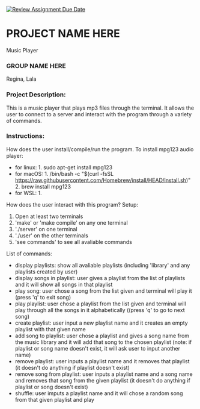 [![Review Assignment Due Date](https://classroom.github.com/assets/deadline-readme-button-24ddc0f5d75046c5622901739e7c5dd533143b0c8e959d652212380cedb1ea36.svg)](https://classroom.github.com/a/SQs7pKlr)
# PROJECT NAME HERE
Music Player

### GROUP NAME HERE


Regina, Lala
       
### Project Description:

This is a music player that plays mp3 files through the terminal. It allows the user to connect to a server and interact with the program through a variety of commands.
  
### Instructions:

How does the user install/compile/run the program.
To install mpg123 audio player:
- for linux:
       1. sudo apt-get install mpg123
- for macOS:
       1. /bin/bash -c "$(curl -fsSL https://raw.githubusercontent.com/Homebrew/install/HEAD/install.sh)"
       2. brew install mpg123
- for WSL:
       1.

How does the user interact with this program?
Setup:
1. Open at least two terminals
2. 'make' or 'make compile' on any one terminal
3. './server' on one terminal
4. './user' on the other terminals
5. 'see commands' to see all avaliable commands

List of commands: 
- display playlists: show all avaliable playlists (including 'library' and any playlists created by user)
- display songs in playlist: user gives a playlist from the list of playlists and it will show all songs in that playlist
- play song: user chose a song from the list given and terminal will play it (press 'q' to exit song)
- play playlist: user chose a playlist from the list given and terminal will play through all the songs in it alphabetically ((press 'q' to go to next song)
- create playlist: user input a new playlist name and it creates an empty playlist with that given name
- add song to playlist: user chose a playlist and gives a song name from the music library and it will add that song to the chosen playlist (note: if playlist or song name doesn't exist, it will ask user to input another name)
- remove playlist: user inputs a playlist name and it removes that playlist (it doesn't do anything if playlist doesn't exist)
- remove song from playlist: user inputs a playlist name and a song name and removes that song from the given playlist (it doesn't do anything if playlist or song doesn't exist)
- shuffle: user imputs a playlist name and it will chose a random song from that given playlist and play
